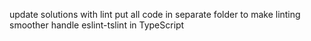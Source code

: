 update solutions with lint
put all code in separate folder to make linting smoother
handle eslint-tslint in TypeScript
